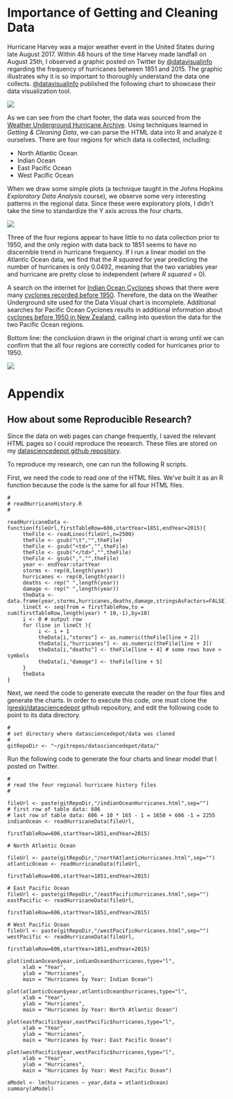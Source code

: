 # Importance of Getting and Cleaning Data

Hurricane Harvey was a major weather event in the United States during late August 2017. Within 48 hours of the time Harvey made landfall on August 25th, I observed a graphic posted on Twitter by [@datavisualinfo](http://bit.ly/2izTItC) regarding the frequency of hurricanes between 1851 and 2015. The graphic  illustrates why it is so important to thoroughly understand the data one collects. [@datavisualinfo](http://bit.ly/2izTItC) published the following chart to showcase their data visualization tool.

<img src="./images/cleaningData-valueOfCleaningData01.png">

As we can see from the chart footer, the data was sourced from the [Weather Underground Hurricane Archive](http://bit.ly/2vz4S2L). Using techniques learned in *Getting & Cleaning Data*, we can parse the HTML data into R and analyze it ourselves. There are four regions for which data is collected, including:

* North Atlantic Ocean
* Indian Ocean
* East Pacific Ocean
* West Pacific Ocean

When we draw some simple plots (a technique taught in the Johns Hopkins *Exploratory Data Analysis* course), we observe some very interesting patterns in the regional data. Since these were exploratory plots, I didn't take the time to standardize the Y axis across the four charts.

<img src="./images/cleaningData-valueOfCleaningData02.png">

Three of the four regions appear to have little to no data collection prior to 1950, and the only region with data back to 1851 seems to have no discernible trend in hurricane frequency. If I run a linear model on the Atlantic Ocean data, we find that the *R squared* for year predicting the number of hurricanes is only 0.0492, meaning that the two variables year and hurricane are pretty close to independent (where *R squared* = 0).

A search on the internet for [Indian Ocean Cyclones](http://bit.ly/2wIpkDC) shows that there were many [cyclones recorded before 1950](http://bit.ly/2vz5zcI). Therefore, the data on the Weather Underground site used for the Data Visual chart is incomplete. Additional searches for Pacific Ocean Cyclones results in additional information about [cyclones before 1950 in New Zealand](http://bit.ly/2vz5zcI), calling into question the data for the two Pacific Ocean regions.

Bottom line: the conclusion drawn in the original chart is wrong until we can confirm that the all four regions are correctly coded for hurricanes prior to 1950.

<img src="./images/cleaningData-valueOfCleaningData03.png">

# Appendix

## How about some Reproducible Research?

Since the data on web pages can change frequently, I saved the relevant HTML pages so I could reproduce the research. These files are stored on my [datasciencedepot github repository](http://bit.ly/2xDLoMX).

To reproduce my research, one can run the following R scripts.

First, we need the code to read one of the HTML files. We've built it as an R function because the code is the same for all four HTML files.

    #
    # readHurricaneHistory.R
    #

    readHurricaneData <- function(fileUrl,firstTableRow=606,startYear=1851,endYear=2015){
         theFile <- readLines(fileUrl,n=2500)
         theFile <- gsub("\t","",theFile)
         theFile <- gsub("<td>","",theFile)
         theFile <- gsub("</td>","",theFile)
         theFile <- gsub(",","",theFile)
         year <- endYear:startYear
         storms <- rep(0,length(year))
         hurricanes <- rep(0,length(year))
         deaths <- rep(" ",length(year))
         damage <- rep(" ",length(year))
         theData <- data.frame(year,storms,hurricanes,deaths,damage,stringsAsFactors=FALSE)
         lineCt <- seq(from = firstTableRow,to = sum(firstTableRow,length(year) * 10,-1),by=10)
         i <- 0 # output row
         for (line in lineCt ){
              i <- i + 1
              theData[i,"storms"] <- as.numeric(theFile[line + 2])
              theData[i,"hurricanes"] <- as.numeric(theFile[line + 3])
              theData[i,"deaths"] <- theFile[line + 4] # some rows have > symbols
              theData[i,"damage"] <- theFile[line + 5]
         }
         theData
    }


Next, we need the code to generate execute the reader on the four files and generate the charts.  In order to execute this code, one must clone the [lgreski/datasciencedepot](http://bit.ly/2eN3K6i) github repository, and edit the following code to point to its data directory.

    #
    # set directory where datasciencedepot/data was cloned
    #
    gitRepoDir <- "~/gitrepos/datasciencedepot/data/"

Run the following code to generate the four charts and linear model that I posted on Twitter.

    #
    # read the four regional hurricane history files
    #

    fileUrl <- paste(gitRepoDir,"/indianOceanHurricanes.html",sep="")
    # first row of table data: 606
    # last row of table data: 606 + 10 * 165 - 1 = 1650 + 606 -1 = 2255
    indianOcean <- readHurricaneData(fileUrl,
                                     firstTableRow=606,startYear=1851,endYear=2015)

    # North Atlantic Ocean

    fileUrl <- paste(gitRepoDir,"/northAtlanticHurricanes.html",sep="")
    atlanticOcean <- readHurricaneData(fileUrl,
                                       firstTableRow=606,startYear=1851,endYear=2015)

    # East Pacific Ocean
    fileUrl <- paste(gitRepoDir,"/eastPacificHurricanes.html",sep="")
    eastPacific <- readHurricaneData(fileUrl,
                                     firstTableRow=606,startYear=1851,endYear=2015)

    # West Pacific Ocean
    fileUrl <- paste(gitRepoDir,"/westPacificHurricanes.html",sep="")
    westPacific <- readHurricaneData(fileUrl,
                                     firstTableRow=606,startYear=1851,endYear=2015)

    plot(indianOcean$year,indianOcean$hurricanes,type="l",
         xlab = "Year",
         ylab = "Hurricanes",
         main = "Hurricanes by Year: Indian Ocean")

    plot(atlanticOcean$year,atlanticOcean$hurricanes,type="l",
         xlab = "Year",
         ylab = "Hurricanes",
         main = "Hurricanes by Year: North Atlantic Ocean")

    plot(eastPacific$year,eastPacific$hurricanes,type="l",
         xlab = "Year",
         ylab = "Hurricanes",
         main = "Hurricanes by Year: East Pacific Ocean")

    plot(westPacific$year,westPacific$hurricanes,type="l",
         xlab = "Year",
         ylab = "Hurricanes",
         main = "Hurricanes by Year: West Pacific Ocean")

    aModel <- lm(hurricanes ~ year,data = atlanticOcean)
    summary(aModel)
